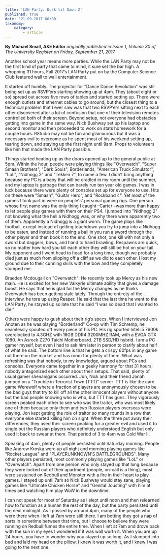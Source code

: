 ```yaml
---
title: 'LAN Party: Dusk til Dawn 2'
published: true
date: '21-09-2017 00:00'
taxonomy:
    category:
        - article
---
```


**By Michael Small, A&E Editor** _originally published in Issue 1, Volume 30 of The University Register on Friday, September 21, 2017_

Another school year means more parties. While the LAN Party may not be the first kind of party that came to mind, it sure set the bar high. A whopping 31 hours, Fall 2017’s LAN Party put on by the Computer Science Club featured wall to wall entertainment. 

It started off humbly. The projector for "Dance Dance Revolution" was still being set up as RSVP’ers starting showing up at 4pm. They (about eight or so) spread out across five rows of tables and started setting up. There were enough outlets and ethernet cables to go around, but the closest thing to a technical problem that I ever saw was that two RSVP’ers sitting next to each other discovered after a lot of confusion that one of their television remotes controlled both of their screen. Beyond setup, not everyone had obstacles getting into game in the same way. Nick Bushway set up his laptop and second monitor and then proceeded to work on stats homework for a couple hours. RStudio may not be fun and glamourous but it was a necessary evil to overcome as he spent most of his weekend setting up, tearing down, and staying up the first night until 9am. Props to volunteers like him that made the LAN Party possible.

Things started heating up as the doors opened up to the general public at 5pm. Within the hour, people were playing things like "Overwatch", "Super Smash Brothers", "Dark Souls", Borderlands, "American Truck Simulator", "LoL", "Nidhogg 2" and "Tekken 7", to name a few. I didn’t bring anything because my PC is a baby that will be cradled in my room until the summer, and my laptop is garbage that can barely run ten year old games. I was in luck because there were plenty of consoles set up for everyone to use. Hits on these were "Smash", "Guitar Hero", and "Rockband 4". Yet most of the games I took part in were on people's’ personal gaming rigs. One person whose first name was the only thing I caught –Carter –was more than happy to let people play games with them on their PS4. I jumped into "Nidhogg 2" not knowing what the hell a Nidhogg was, or why there were apparently two of them. Apparently a Nidhogg is a giant worm. The game plays like football, except instead of getting touchdown you try to jump into a Nidhogg to be eaten, and instead of running a ball in you run a sword through the other player and then book it to the end. One shot, one kill with not only a sword but daggers, bows, and hand to hand brawling. Respawns are quick, so no matter how hard you kill each other they will still be hot on your tail. My opponent and I went head to head for a long time, though we probably died just as much from slipping off a cliff as we did to each other. I lost my ground due to their cunning skills with the bow and they completely stomped me. 

Braeden Mcdougall on "Overwatch": He recently took up Mercy as his new main. He is excited for her new Valkyrie ultimate ability that gives a damage boost. He says that he is glad for the Mercy changes as he thinks Overwatch has been getting stale lately. Through the entirety of the interview, he tore up using Reaper. He said that the last time he went to the LAN Party, he stayed up so late that he said “I was so dead that I wanted to die.” 

Others were happy to gush about their rig’s specs. When I interviewed Jon Anoten as he was playing "Borderland" Co-op with Tim Schremp, he seamlessly spouted off every piece of his PC. His rig sported Intel i5 7600k overclocked to 4.3GHZ with 16GB DDR4 3200MHZ RAM, with a EVGA GTX 1080. An Asrock Z270 Taichi Motherboard. 2TB SSD/HD hybrid. I am a PC gamer myself, but even I had to ask him later in person to clarify about half of what he said. The bottom line is that he gets a crispy 60fps in any game out there on the market and has room for plenty of them. What was refreshing was that nobody, to my knowledge, argued about PCs and consoles. Everyone came together in a geeky harmony for that 31 hours; nobody antagonized each other about their setups. That said, plenty of usual gamer shenanigans occurred. Jon, Nick and their friend Jonah jumped on a "Trouble in Terrorist Town (TTT)" server. TTT is like the card game Werewolf where a fraction of players are anonymously chosen to be the bad guys that try to kill off all the other innocent players without anyone but the bad people knowing who is who, but TTT has guns. They vigorously screen peaked each other to see who was the traitor, who was most likely one of them because only them and two Russian players overseas were playing. Jon kept getting the role of traitor so many rounds in a row that everyone else started killing him on sight. When the three put away their differences, they used their screen peaking for a greater evil and used it to single out the Russian players who definitely understood English but only used it back to swear at them. That period of 3 to 4am was Cold War II. 

Speaking of 4am, plenty of people persisted until Saturday morning. People like Andrew Kroska were up all night and morning playing games like "Rocket League" and "PLAYERUNKNOWN'S BATTLEGROUNDS". Many other players persisted, most commonly playing games like "LoL" or "Overwatch". Apart from one person who only stayed up that long because they were locked out of their apartment (people, on-call is a thing), most were sustained on Redbull and Monster with a fire in their heart to play games. I stayed up until 7am so Nick Bushway would stay sane, playing games like "Ultimate Chicken Horse" and "Genital Jousting" with him at times and watching him play WoW in the downtime. 

I can not speak for most of Saturday as I slept until noon and then relearned how to function as a human the rest of the day, but the party persisted until the next midnight. As I passed by around 4pm, many of the people who were there when I left at 7am were still there. I am betting they got a nap of sorts in sometime between that time, but I choose to believe they were running on Redbull fumes the entire time. When I left at 7am and drove back with the sun in my eyes I wondered if it was wall worth it. When you are up 24 hours, you have to wonder why you stayed up so long. As I slumped into bed and laid my head on the pillow, I knew it was worth it, and I knew I was going to the next one.  


